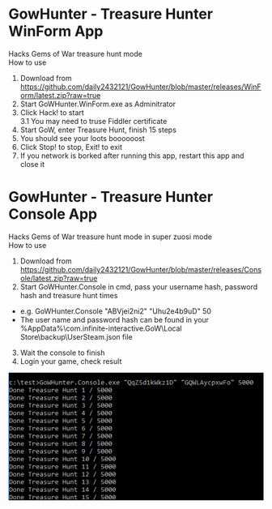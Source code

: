 # GowHunter - Treasure Hunter WinForm App
Hacks Gems of War treasure hunt mode  
How to use  
1. Download from https://github.com/daily2432121/GowHunter/blob/master/releases/WinForm/latest.zip?raw=true  
2. Start GoWHunter.WinForm.exe as Adminitrator  
3. Click Hack! to start  
  3.1 You may need to truse Fiddler certificate  
4. Start GoW, enter Treasure Hunt, finish 15 steps  
5. You should see your loots boooooost  
6. Click Stop! to stop, Exit! to exit  
7. If you network is borked after running this app, restart this app and close it  


# GowHunter - Treasure Hunter Console App  
Hacks Gems of War treasure hunt mode in super zuosi mode  
How to use  
1. Download from https://github.com/daily2432121/GowHunter/blob/master/releases/Console/latest.zip?raw=true  
2. Start GoWHunter.Console in cmd, pass your username hash, password hash and treasure hunt times  
* e.g. GoWHunter.Console "ABVjei2ni2" "Uhu2e4b9uD" 50  
* The user name and password hash can be found in your %AppData%\com.infinite-interactive.GoW\Local Store\backup\UserSteam.json file
3. Wait the console to finish  
4. Login your game, check result  
  
![Console zuosi pic](https://raw.githubusercontent.com/daily2432121/GowHunter/master/Demo/Consolepic1.PNG)



